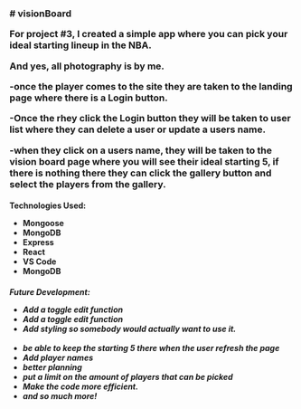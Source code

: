 <h3># visionBoard<br>

For project #3, I created a simple app where you can pick your ideal starting lineup in the NBA. 

And yes, all photography is by me.


-once the player comes to the site they are taken to the landing page where there is a Login button.

-Once the rhey click the Login button they will be taken to user list where they can delete a user or update a users name.

-when they click on a users name, they will be taken to the vision board page where you will see their ideal starting 5, if there is nothing there they can click the gallery button and select the players from the gallery.

</h3>

<h4>
Technologies Used:

<ul>
<li>Mongoose</li>
<li>MongoDB</li>
<li>Express</li>
<li>React</li>
<li>VS Code</li>
<li>MongoDB</li>
</ul>
</h4>

<h5>
Future Development:
<ul>
<li>Add a toggle edit function</li>
<li>Add a toggle edit function</li>
<li>Add styling so somebody would actually want to use it.</li>
‪‪<li>be able to keep the starting 5 there when the user refresh the page</li>
<li>Add player names</li>
<li>better planning</li>
<li>put a limit on the amount of players that can be picked</li>
<li>Make the code more efficient.</li>
<li>and so much more!</li>
</ul>
</h5>
